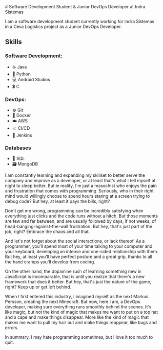 <head><link rel="stylesheet" href="https://cdnjs.cloudflare.com/ajax/libs/font-awesome/5.15.3/css/all.min.css"></head>
# Software Development Student & Junior DevOps Developer at Indra Sistemas

I am a software development student currently working for Indra Sistemas in a Ceva Logistics project as a Junior DevOps Developer.

## Skills

### Software Development:
- :coffee: Java
- :snake: Python
- :computer: Android Studios
- :heavy_dollar_sign: C

### DevOps:
- :gear: Git
- :whale: Docker
- :cloud: AWS
- :chart_with_upwards_trend: CI/CD 
- :wrench: Jenkins

### Databases
- :floppy_disk: SQL
- :card_file_box: MongoDB

I am constantly learning and expanding my skillset to better serve the company and improve as a developer, or at least that's what I tell myself at night to sleep better. But in reality, I'm just a masochist who enjoys the pain and frustration that comes with programming. Seriously, who in their right mind would willingly choose to spend hours staring at a screen trying to debug code? But hey, at least it pays the bills, right? 

Don't get me wrong, programming can be incredibly satisfying when everything just clicks and the code runs without a hitch. But those moments are few and far between, and are usually followed by days, if not weeks, of head-banging-against-the-wall frustration. But hey, that's just part of the job, right? Embrace the chaos and all that.

And let's not forget about the social interactions, or lack thereof. As a programmer, you'll spend most of your time talking to your computer and your keyboard, developing an intense and one-sided relationship with them. But hey, at least you'll have perfect posture and a great grip, thanks to all the hand cramps you'll develop from coding.

On the other hand, the dopamine rush of learning something new in JavaScript is incomparable, that is until you realize that there's a new framework that does it better. But hey, that's just the nature of the game, right? Keep up or get left behind.

When I first entered this industry, I imagined myself as the next Markus Persson, creating the next Minecraft. But now, here I am, a DevOps developer, making sure everything runs smoothly behind the scenes. It's like magic, but not the kind of magic that makes me want to put on a top hat and a cape and make things disappear. More like the kind of magic that makes me want to pull my hair out and make things reappear, like bugs and errors.

In summary, I may hate programming sometimes, but I love it too much to quit.


